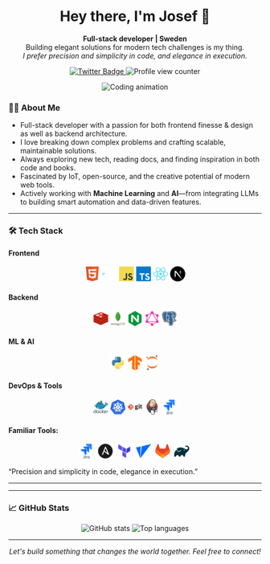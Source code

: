<h1 align="center">Hey there, I'm Josef 👋</h1>
<p align="center">
  <b>Full-stack developer | Sweden</b><br>
  Building elegant solutions for modern tech challenges is my thing.<br>
  <i>I prefer precision and simplicity in code, and elegance in execution.</i>
</p>
<p align="center">
  <a href="https://twitter.com/DevJosef1" aria-label="Twitter">
    <img src="https://img.shields.io/badge/X-black?logo=X&logocolor=white&style=for-the-badge" alt="Twitter Badge"/>
  </a>
  <img src="https://komarev.com/ghpvc/?username=Devjosef&style=flat-square&color=blue" alt="Profile view counter"/>
</p>

<p align="center">
  <img src="https://media.giphy.com/media/2ikwIgNrmPZICNmRyX/giphy.gif" alt="Coding animation" width="200"/>
</p>

### 🧑‍💻 About Me

- Full-stack developer with a passion for both frontend finesse & design as well as backend architecture.
- I love breaking down complex problems and crafting scalable, maintainable solutions.
- Always exploring new tech, reading docs, and finding inspiration in both code and books.
- Fascinated by IoT, open-source, and the creative potential of modern web tools.
- Actively working with **Machine Learning** and **AI**—from integrating LLMs to building smart automation and data-driven features.

---
### 🛠️ Tech Stack

#### Frontend
<p align="center">
  <img src="https://github.com/devicons/devicon/blob/master/icons/html5/html5-original.svg" title="HTML5" alt="HTML5" width="30" height="30" aria-label="HTML5"/>
  <img src="https://github.com/devicons/devicon/blob/master/icons/tailwindcss/tailwindcss-original-wordmark.svg" title="Tailwind CSS" alt="Tailwind CSS" width="30" height="30" aria-label="Tailwind CSS"/>
  <img src="https://github.com/devicons/devicon/blob/master/icons/javascript/javascript-original.svg" title="JavaScript" alt="JavaScript" width="30" height="30" aria-label="JavaScript"/>
  <img src="https://github.com/devicons/devicon/blob/master/icons/typescript/typescript-original.svg" title="TypeScript" alt="TypeScript" width="30" height="30" aria-label="TypeScript"/>
  <img src="https://github.com/devicons/devicon/blob/master/icons/react/react-original.svg" title="React" alt="React" width="30" height="30" aria-label="React"/>
  <img src="https://github.com/devicons/devicon/blob/master/icons/nextjs/nextjs-original.svg" title="Next.js" alt="Next.js" width="30" height="30" aria-label="Next.js"/>
</p>

#### Backend
<p align="center">
  <img src="https://github.com/devicons/devicon/blob/master/icons/redis/redis-original.svg" title="Redis" alt="Redis" width="30" height="30" aria-label="Redis"/>
  <img src="https://github.com/devicons/devicon/blob/master/icons/mongodb/mongodb-original-wordmark.svg" title="MongoDB" alt="MongoDB" width="30" height="30" aria-label="MongoDB"/>
  <img src="https://github.com/devicons/devicon/blob/master/icons/nginx/nginx-original.svg" title="NGINX" alt="NGINX" width="30" height="30" aria-label="NGINX"/>
  <img src="https://github.com/devicons/devicon/blob/master/icons/graphql/graphql-plain.svg" title="GraphQL" alt="GraphQL" width="30" height="30" aria-label="GraphQL"/>
  <img src="https://github.com/devicons/devicon/blob/master/icons/postgresql/postgresql-original.svg" title="PostgreSQL" alt="PostgreSQL" width="30" height="30" aria-label="PostgreSQL"/>
</p>

#### ML & AI
<p align="center">
  <img src="https://github.com/devicons/devicon/blob/master/icons/python/python-original.svg" title="Python" alt="Python" width="30" height="30" aria-label="Python"/>
  <img src="https://github.com/devicons/devicon/blob/master/icons/tensorflow/tensorflow-original.svg" title="TensorFlow" alt="TensorFlow" width="30" height="30" aria-label="TensorFlow"/>
  <img src="https://github.com/devicons/devicon/blob/master/icons/jupyter/jupyter-original.svg" title="Jupyter" alt="Jupyter" width="30" height="30" aria-label="Jupyter"/>

</p>

#### DevOps & Tools
<p align="center">
  <img src="https://github.com/devicons/devicon/blob/master/icons/docker/docker-original-wordmark.svg" title="Docker" alt="Docker" width="30" height="30" aria-label="Docker"/>
  <img src="https://github.com/devicons/devicon/blob/master/icons/kubernetes/kubernetes-plain.svg" title="Kubernetes" alt="Kubernetes" width="30" height="30" aria-label="Kubernetes"/>
  <img src="https://github.com/devicons/devicon/blob/master/icons/git/git-original-wordmark.svg" title="Git" alt="Git" width="30" height="30" aria-label="Git"/>
  <img src="https://github.com/devicons/devicon/blob/master/icons/jenkins/jenkins-original.svg" title="Jenkins" alt="Jenkins" width="30" height="30" aria-label="Jenkins"/>
  <img src="https://github.com/devicons/devicon/blob/master/icons/jira/jira-original-wordmark.svg" title="Jira" alt="Jira" width="30" height="30" aria-label="Jira"/>
</p>

#### Familiar Tools:
<div align="center">
  <img src="https://github.com/devicons/devicon/blob/master/icons/jira/jira-original-wordmark.svg" title="Jira" alt="Jira" width="30" height="30"/>&nbsp;
  <img src="https://github.com/devicons/devicon/blob/master/icons/ansible/ansible-original.svg" title="Ansible" alt="Ansible" width="30" height="30"/>&nbsp;
  <img src="https://github.com/devicons/devicon/blob/master/icons/terraform/terraform-original.svg" title="Terraform" alt="Terraform" width="30" height="30"/>&nbsp;
  <img src="https://github.com/devicons/devicon/blob/master/icons/vite/vite-original.svg" title="Vite" alt="Vite" width="30" height="30"/>&nbsp;
  <img src="https://github.com/devicons/devicon/blob/master/icons/gitlab/gitlab-original.svg" title="GitLab" alt="GitLab" width="30" height="30"/>&nbsp;
  <img src="https://github.com/devicons/devicon/blob/master/icons/gradle/gradle-original.svg" title="Gradle" alt="Gradle" width="30" height="30"/>&nbsp;
</div>

“Precision and simplicity in code, elegance in execution.”

---

---

### 📈 GitHub Stats

<p align="center">
  <img src="https://github-readme-stats.vercel.app/api?username=Devjosef&show_icons=true&theme=radical" alt="GitHub stats" width="400"/>
  <img src="https://github-readme-stats.vercel.app/api/top-langs/?username=Devjosef&layout=compact" alt="Top languages" width="300"/>
</p>

---

<p align="center">
  <i>Let's build something that changes the world together. Feel free to connect!</i>
</p> 
